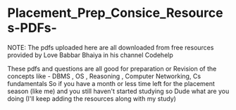 # Placement_Prep_Consice_Resources-PDFs-

NOTE: The pdfs uploaded here are all downloaded from free resources provided by Love Babbar Bhaiya in his channel 
Codehelp 

These pdfs and questions are all good for preparation or Revision of the concepts like - DBMS , OS , Reasoning , Computer Networking, Cs fundamentals 
So if you have a month or less time left for the placement season (like me) and you still haven't started studying so Dude what are you doing
(I'll keep adding the resources along with my study)
